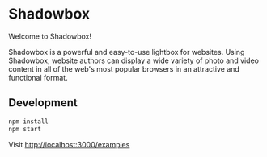 # Shadowbox

Welcome to Shadowbox!

Shadowbox is a powerful and easy-to-use lightbox for websites.
Using Shadowbox, website authors can display a wide variety of photo and video
content in all of the web's most popular browsers
in an attractive and functional format.

## Development

```bash
npm install
npm start
```

Visit [http://localhost:3000/examples]()